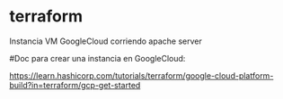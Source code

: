 # terraform
Instancia VM GoogleCloud corriendo apache server

#Doc para crear una instancia en GoogleCloud:

https://learn.hashicorp.com/tutorials/terraform/google-cloud-platform-build?in=terraform/gcp-get-started

